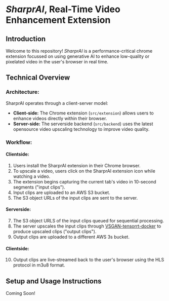 # _SharprAI_, Real-Time Video Enhancement Extension

## Introduction

Welcome to this repository! _SharprAI_ is a performance-critical chrome extension focussed on using generative AI to enhance low-quality or pixelated video in the user's browser in real time. 

## Technical Overview 

### Architecture:

SharprAI operates through a client-server model:
* **Client-side:** The Chrome extension (`src/extension`) allows users to enhance videos directly within their browser.
* **Server-side:** The serverside backend (`src/backend`) uses the latest opensource video upscaling technology to improve video quality.

### Workflow: 
#### Clientside:
1. Users install the SharprAI extension in their Chrome browser.
2. To upscale a video, users click on the SharprAI extension icon while watching a video.
3. The extension begins capturing the current tab's video in 10-second segments ("input clips").
4. Input clips are uploaded to an AWS S3 bucket.
5. The S3 object URLs of the input clips are sent to the server.
#### Serverside:
7. The S3 object URLS of the input clips queued for sequential processing.
8. The server upscales the input clips through [VSGAN-tensorrt-docker](https://github.com/styler00dollar/VSGAN-tensorrt-docker) to produce upscaled clips ("output clips").
9. Output clips are uploaded to a different AWS 3s bucket.
#### Clientside:
10. Output clips are live-streamed back to the user's browser using the HLS protocol in m3u8 format.

## Setup and Usage Instructions
Coming Soon!
